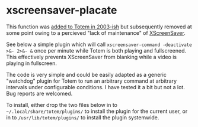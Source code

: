 # xscreensaver-placate

This function was [added to Totem in 2003-ish](http://bugs.debian.org/cgi-bin/bugreport.cgi?bug=208175) but subsequently removed at some point owing to a percieved "lack of maintenance" of [XScreenSaver](http://www.jwz.org/xscreensaver/).

See below a simple plugin which will call `xscreensaver-command -deactivate >&- 2>&- &` once per minute while Totem is both playing and fullscreened. This effectively prevents XScreenSaver from blanking while a video is playing in fullscreen.

The code is very simple and could be easily adapted as a generic "watchdog" plugin for Totem to run an arbitrary command at arbitrary intervals under configurable conditions. I have tested it a bit but not a lot. Bug reports are welcomed.

To install, either drop the two files below in to `~/.local/share/totem/plugins/` to install the plugin for the current user, or in to `/usr/lib/totem/plugins/` to install the plugin systemwide. 

